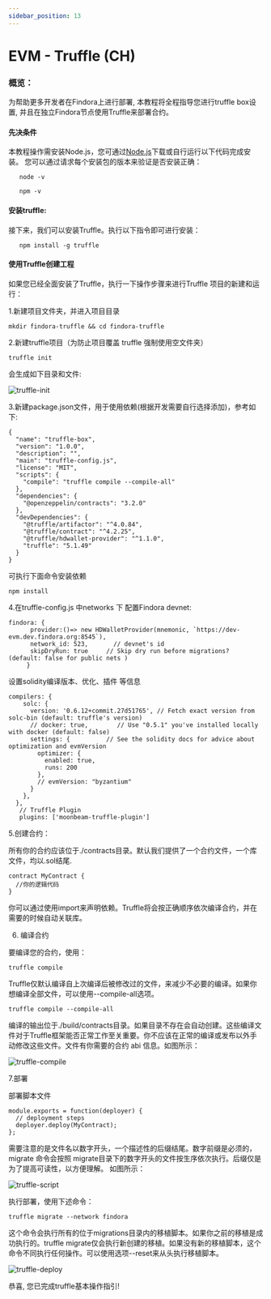 ```yaml
---
sidebar_position: 13
---
```

# EVM - Truffle (CH)


### 概览：
   为帮助更多开发者在Findora上进行部署, 本教程将全程指导您进行truffle box设置, 并且在独立Findora节点使用Truffle来部署合约。
   
#### 先决条件
   本教程操作需安装Node.js，您可通过[Node.js](https://nodejs.org/)下载或自行运行以下代码完成安装。
   您可以通过请求每个安装包的版本来验证是否安装正确：
```
   node -v
```
```
   npm -v
```
#### 安装truffle:
   接下来，我们可以安装Truffle。执行以下指令即可进行安装：
```
   npm install -g truffle
```

#### 使用Truffle创建工程
   如果您已经全面安装了Truffle，执行一下操作步骤来进行Truffle 项目的新建和运行：<br/>
   
1.新建项目文件夹，并进入项目目录
```
mkdir findora-truffle && cd findora-truffle
```
2.新建truffle项目（为防止项目覆盖 truffle 强制使用空文件夹）
```
truffle init
```
会生成如下目录和文件:

![truffle-init](/img/evm/truffle-init.jpg)

3.新建package.json文件，用于使用依赖(根据开发需要自行选择添加)，参考如下:
```
{
  "name": "truffle-box",
  "version": "1.0.0",
  "description": "",
  "main": "truffle-config.js",
  "license": "MIT",
  "scripts": {
    "compile": "truffle compile --compile-all"
  },
  "dependencies": {
    "@openzeppelin/contracts": "3.2.0"
  },
  "devDependencies": {
    "@truffle/artifactor": "^4.0.84",
    "@truffle/contract": "^4.2.25",
    "@truffle/hdwallet-provider": "^1.1.0",
    "truffle": "5.1.49"
  }
}

```
可执行下面命令安装依赖
```
npm install
```
     
4.在truffle-config.js 中networks 下 配置Findora devnet:
```
findora: {
      provider:()=> new HDWalletProvider(mnemonic, `https://dev-evm.dev.findora.org:8545`),
      network_id: 523,       // devnet's id
      skipDryRun: true     // Skip dry run before migrations? (default: false for public nets )
     }
```
设置solidity编译版本、优化、插件 等信息
```
compilers: {
    solc: {
      version: '0.6.12+commit.27d51765', // Fetch exact version from solc-bin (default: truffle's version)
      // docker: true,        // Use "0.5.1" you've installed locally with docker (default: false)
      settings: {          // See the solidity docs for advice about optimization and evmVersion
        optimizer: {
          enabled: true,
          runs: 200
        },
        // evmVersion: "byzantium"
      }
    },
  },
   // Truffle Plugin
   plugins: ['moonbeam-truffle-plugin']
```
5.创建合约：

所有你的合约应该位于./contracts目录。默认我们提供了一个合约文件，一个库文件，均以.sol结尾.

```
contract MyContract {
  //你的逻辑代码
}
```
你可以通过使用import来声明依赖。Truffle将会按正确顺序依次编译合约，并在需要的时候自动关联库。

6. 编译合约

要编译您的合约，使用：
```
truffle compile
```
Truffle仅默认编译自上次编译后被修改过的文件，来减少不必要的编译。如果你想编译全部文件，可以使用--compile-all选项。
```
truffle compile --compile-all
```
编译的输出位于./build/contracts目录。如果目录不存在会自动创建。这些编译文件对于Truffle框架能否正常工作至关重要。你不应该在正常的编译或发布以外手动修改这些文件。文件有你需要的合约 abi 信息。如图所示：

![truffle-compile](/img/evm/truffle-compile.jpg)

7.部署

部署脚本文件

```
module.exports = function(deployer) {
  // deployment steps
  deployer.deploy(MyContract);
};
```
需要注意的是文件名以数字开头，一个描述性的后缀结尾。数字前缀是必须的，migrate 命令会按照 migrate目录下的数字开头的文件按生序依次执行。后缀仅是为了提高可读性，以方便理解。 如图所示：

![truffle-script](/img/evm/truffle-script.jpg)


执行部署，使用下述命令：
```
truffle migrate --network findora
```
这个命令会执行所有的位于migrations目录内的移植脚本。如果你之前的移植是成功执行的。truffle migrate仅会执行新创建的移植。如果没有新的移植脚本，这个命令不同执行任何操作。可以使用选项--reset来从头执行移植脚本。


![truffle-deploy](/img/evm/truffle-deploy.jpg)

恭喜, 您已完成truffle基本操作指引!
